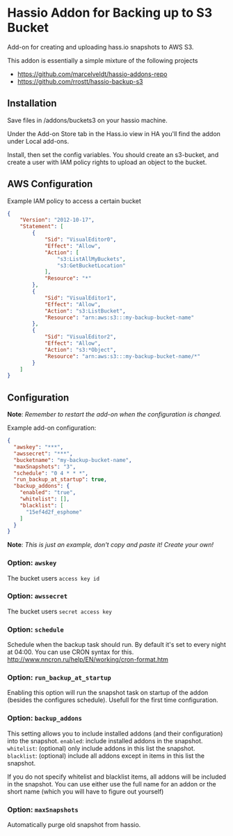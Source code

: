 # Hassio Addon for Backing up to S3 Bucket

Add-on for creating and uploading hass.io snapshots to AWS S3. 

This addon is essentially a simple mixture of the following projects
 * https://github.com/marcelveldt/hassio-addons-repo
 * https://github.com/rrostt/hassio-backup-s3

## Installation

Save files in /addons/buckets3 on your hassio machine.

Under the Add-on Store tab in the Hass.io view in HA you'll find the addon under Local add-ons.

Install, then set the config variables. You should create an s3-bucket, and create a user with IAM policy rights to upload an object to the bucket.

## AWS Configuration

Example IAM policy to access a certain bucket

```json
{
    "Version": "2012-10-17",
    "Statement": [
        {
            "Sid": "VisualEditor0",
            "Effect": "Allow",
            "Action": [
                "s3:ListAllMyBuckets",
                "s3:GetBucketLocation"
            ],
            "Resource": "*"
        },
        {
            "Sid": "VisualEditor1",
            "Effect": "Allow",
            "Action": "s3:ListBucket",
            "Resource": "arn:aws:s3:::my-backup-bucket-name"
        },
        {
            "Sid": "VisualEditor2",
            "Effect": "Allow",
            "Action": "s3:*Object",
            "Resource": "arn:aws:s3:::my-backup-bucket-name/*"
        }
    ]
}
```


## Configuration

**Note**: _Remember to restart the add-on when the configuration is changed._

Example add-on configuration:

```json
{
  "awskey": "***",
  "awssecret": "***",
  "bucketname": "my-backup-bucket-name",
  "maxSnapshots": "3",
  "schedule": "0 4 * * *",
  "run_backup_at_startup": true,
  "backup_addons": {
    "enabled": "true",
    "whitelist": [],
    "blacklist": [
      "15ef4d2f_esphome"
    ]
  }
}
```
**Note**: _This is just an example, don't copy and paste it! Create your own!_

### Option: `awskey`

The bucket users `access key id` 

### Option: `awssecret`

The bucket users `secret access key`


### Option: `schedule`

Schedule when the backup task should run. By default it's set to every night at 04:00.
You can use CRON syntax for this. http://www.nncron.ru/help/EN/working/cron-format.htm


### Option: `run_backup_at_startup`

Enabling this option will run the snapshot task on startup of the addon (besides the configures schedule).
Usefull for the first time configuration.


### Option: `backup_addons`

This setting allows you to include installed addons (and their configuration) into the snapshot.
`enabled`: include installed addons in the snapshot.
`whitelist`: (optional) only include addons in this list the snapshot.
`blacklist`: (optional) include all addons except in items in this list the snapshot.

If you do not specify whitelist and blacklist items, all addons will be included in the snapshot.
You can use either use the full name for an addon or the short name (which you will have to figure out yourself)


### Option: `maxSnapshots`
Automatically purge old snapshot from hassio.
